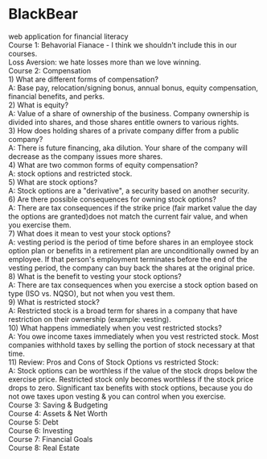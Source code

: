 # BlackBear
web application for financial literacy<br/>
Course 1: Behavorial Fianace - I think we shouldn't include this in our courses. <br/>
  Loss Aversion: we hate losses more than we love winning. <br/>
Course 2: Compensation<br/>
    1) What are different forms of compensation?<br/>
        A: Base pay, relocation/signing bonus, annual bonus, equity compensation, financial benefits, and perks.<br/>
    2) What is equity?<br/>
        A: Value of a share of ownership of the business. Company ownership is divided into shares, and those shares entitle owners to                various rights. <br/>
    3) How does holding shares of a private company differ from a public company?<br/>
        A: There is future financing, aka dilution. Your share of the company will decrease as the company issues more shares. <br/>
    4) What are two common forms of equity compensation?<br/>
        A: stock options and restricted stock.<br/>
    5) What are stock options?<br/>
        A: Stock options are a "derivative", a security based on another security. <br/>
    6) Are there possible consequences for owning stock options?<br/>
        A: There are tax consequences if the strike price (fair market value the day the options are granted)does not match the current             fair value, and when you exercise them. <br/>
    7) What does it mean to vest your stock options?<br/>
        A:  vesting period is the period of time before shares in an employee stock option plan or benefits in a retirement plan are                    unconditionally owned by an employee. If that person's employment terminates before the end of the vesting period, the                    company can buy back the shares at the original price.<br/>
    8) What is the benefit to vesting your stock options?<br/>
        A: There are tax consequences when you exercise a stock option based on type (ISO vs. NQSO), but not when you vest them. <br/>
    9) What is restricted stock?<br/>
        A: Restricted stock is a broad term for shares in a company that have restriction on their ownership (example: vesting). <br/>
    10) What happens immediately when you vest restricted stocks?<br/>
        A: You owe income taxes immediately when you vest restricted stock. Most companies withhold taxes by selling the portion of               stock necessary at that time. <br/>
    11) Review: Pros and Cons of Stock Options vs restricted Stock:<br/>
        A: Stock options can be worthless if the value of the stock drops below the exercise price. Restricted stock only becomes
          worthless if the stock price drops to zero. Significant tax benefits with stock options, because you do not owe taxes upon                vesting & you can control when you exercise. <br/>
Course 3: Saving & Budgeting<br/>
Course 4: Assets & Net Worth<br/>
Course 5: Debt<br/>
Course 6: Investing<br/>
Course 7: Financial Goals<br/>
Course 8: Real Estate<br/>

